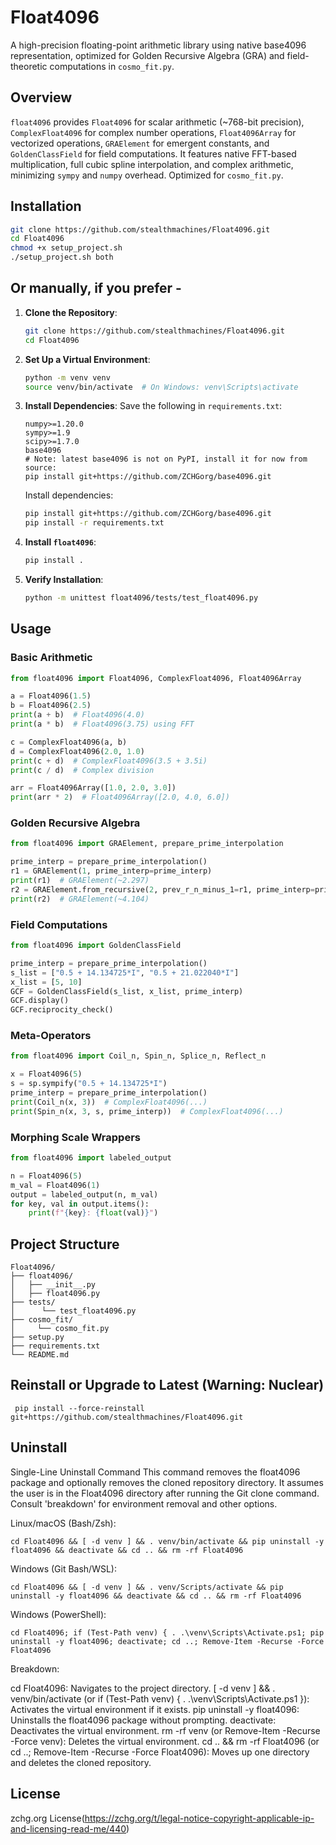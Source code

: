 # Float4096

A high-precision floating-point arithmetic library using native base4096 representation, optimized for Golden Recursive Algebra (GRA) and field-theoretic computations in `cosmo_fit.py`.

## Overview

`float4096` provides `Float4096` for scalar arithmetic (~768-bit precision), `ComplexFloat4096` for complex number operations, `Float4096Array` for vectorized operations, `GRAElement` for emergent constants, and `GoldenClassField` for field computations. It features native FFT-based multiplication, full cubic spline interpolation, and complex arithmetic, minimizing `sympy` and `numpy` overhead. Optimized for `cosmo_fit.py`.

## Installation
```bash
git clone https://github.com/stealthmachines/Float4096.git
cd Float4096
chmod +x setup_project.sh
./setup_project.sh both
```


## Or manually, if you prefer - 

1. **Clone the Repository**:
   ```bash
   git clone https://github.com/stealthmachines/Float4096.git
   cd Float4096
   ```

2. **Set Up a Virtual Environment**:
   ```bash
   python -m venv venv
   source venv/bin/activate  # On Windows: venv\Scripts\activate
   ```

3. **Install Dependencies**:
   Save the following in `requirements.txt`:
   ```text
   numpy>=1.20.0
   sympy>=1.9
   scipy>=1.7.0
   base4096
   # Note: latest base4096 is not on PyPI, install it for now from source:
   pip install git+https://github.com/ZCHGorg/base4096.git
   ```
   Install dependencies:
   ```bash
   pip install git+https://github.com/ZCHGorg/base4096.git
   pip install -r requirements.txt
   ```

4. **Install `float4096`**:
   ```bash
   pip install .
   ```

5. **Verify Installation**:
   ```bash
   python -m unittest float4096/tests/test_float4096.py
   ```

## Usage

### Basic Arithmetic
```python
from float4096 import Float4096, ComplexFloat4096, Float4096Array

a = Float4096(1.5)
b = Float4096(2.5)
print(a + b)  # Float4096(4.0)
print(a * b)  # Float4096(3.75) using FFT

c = ComplexFloat4096(a, b)
d = ComplexFloat4096(2.0, 1.0)
print(c + d)  # ComplexFloat4096(3.5 + 3.5i)
print(c / d)  # Complex division

arr = Float4096Array([1.0, 2.0, 3.0])
print(arr * 2)  # Float4096Array([2.0, 4.0, 6.0])
```

### Golden Recursive Algebra
```python
from float4096 import GRAElement, prepare_prime_interpolation

prime_interp = prepare_prime_interpolation()
r1 = GRAElement(1, prime_interp=prime_interp)
print(r1)  # GRAElement(~2.297)
r2 = GRAElement.from_recursive(2, prev_r_n_minus_1=r1, prime_interp=prime_interp)
print(r2)  # GRAElement(~4.104)
```

### Field Computations
```python
from float4096 import GoldenClassField

prime_interp = prepare_prime_interpolation()
s_list = ["0.5 + 14.134725*I", "0.5 + 21.022040*I"]
x_list = [5, 10]
GCF = GoldenClassField(s_list, x_list, prime_interp)
GCF.display()
GCF.reciprocity_check()
```

### Meta-Operators
```python
from float4096 import Coil_n, Spin_n, Splice_n, Reflect_n

x = Float4096(5)
s = sp.sympify("0.5 + 14.134725*I")
prime_interp = prepare_prime_interpolation()
print(Coil_n(x, 3))  # ComplexFloat4096(...)
print(Spin_n(x, 3, s, prime_interp))  # ComplexFloat4096(...)
```

### Morphing Scale Wrappers
```python
from float4096 import labeled_output

n = Float4096(5)
m_val = Float4096(1)
output = labeled_output(n, m_val)
for key, val in output.items():
    print(f"{key}: {float(val)}")
```

## Project Structure
```
Float4096/
├── float4096/
│   ├── __init__.py
│   ├── float4096.py
├── tests/
│      └── test_float4096.py
├── cosmo_fit/
│     └── cosmo_fit.py
├── setup.py
├── requirements.txt
└── README.md
```

## Reinstall or Upgrade to Latest (Warning: Nuclear)
```
 pip install --force-reinstall git+https://github.com/stealthmachines/Float4096.git
```

## Uninstall

Single-Line Uninstall Command
This command removes the float4096 package and optionally removes the cloned repository directory. It assumes the user is in the Float4096 directory after running the Git clone command.  Consult 'breakdown' for environment removal and other options.

Linux/macOS (Bash/Zsh):
```
cd Float4096 && [ -d venv ] && . venv/bin/activate && pip uninstall -y float4096 && deactivate && cd .. && rm -rf Float4096
```
Windows (Git Bash/WSL):
```
cd Float4096 && [ -d venv ] && . venv/Scripts/activate && pip uninstall -y float4096 && deactivate && cd .. && rm -rf Float4096
```
Windows (PowerShell):
```
cd Float4096; if (Test-Path venv) { . .\venv\Scripts\Activate.ps1; pip uninstall -y float4096; deactivate; cd ..; Remove-Item -Recurse -Force Float4096
```

Breakdown:

cd Float4096: Navigates to the project directory.
[ -d venv ] && . venv/bin/activate (or if (Test-Path venv) { . .\venv\Scripts\Activate.ps1 }): Activates the virtual environment if it exists.
pip uninstall -y float4096: Uninstalls the float4096 package without prompting.
deactivate: Deactivates the virtual environment.
rm -rf venv (or Remove-Item -Recurse -Force venv): Deletes the virtual environment.
cd .. && rm -rf Float4096 (or cd ..; Remove-Item -Recurse -Force Float4096): Moves up one directory and deletes the cloned repository.


## License
zchg.org License(https://zchg.org/t/legal-notice-copyright-applicable-ip-and-licensing-read-me/440)
